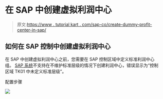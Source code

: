 # 在 SAP 中创建虚拟利润中心

> 原文:[https://www . tutorial kart . com/sap-co/create-dummy-profit-center-in-sap/](https://www.tutorialkart.com/sap-co/create-dummy-profit-center-in-sap/)

## 如何在 SAP 控制中创建虚拟利润中心

在 SAP 中创建虚拟利润中心之前，您需要在 SAP 控制区域中定义标准利润中心组。 [SAP 系统](https://www.tutorialkart.com/sap/what-is-sap-definition-of-erp-sap-systems/)不支持在不维护标准层级的情况下创建利润中心，错误显示为“控制区域 TK01 中未定义标准层级”。

配置步骤

[![](../Images/925da31b32d6bc3827932f6c8afb11bb.png)](https://www.tutorialkart.com/)
